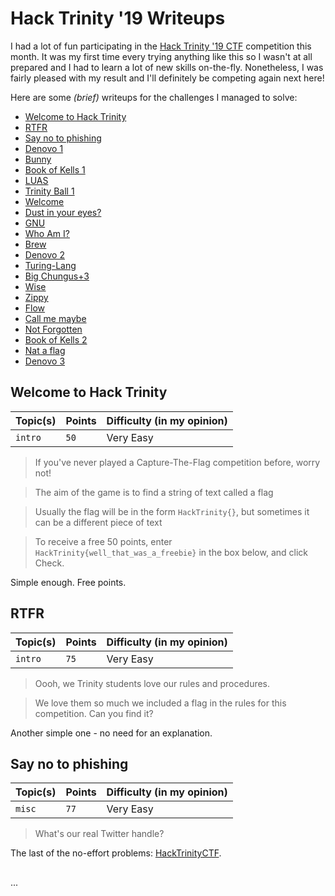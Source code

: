 # Hack Trinity '19 Writeups

I had a lot of fun participating in the [Hack Trinity '19 CTF](https://hacktrinity.me/) competition this month. It was  my first time every trying anything like this so I wasn't at all prepared and I had to learn a lot of new skills on-the-fly. Nonetheless, I was fairly pleased with my result and I'll definitely be competing again next here!

Here are some *(brief)* writeups for the challenges I managed to solve:

* [Welcome to Hack Trinity](#welcome-to-hack-trinity)
* [RTFR](#rtfr)
* [Say no to phishing](#say-no-to-phishing)
* [Denovo 1](#denovo-1)
* [Bunny](#bunny)
* [Book of Kells 1](#book-of-kells-1)
* [LUAS](#luas)
* [Trinity Ball 1](#trinity-ball-1)
* [Welcome](#welcome)
* [Dust in your eyes?](#dust-in-your-eyes)
* [GNU](#gnu)
* [Who Am I?](#who-am-i)
* [Brew](#brew)
* [Denovo 2](#denovo-2)
* [Turing-Lang](#turing-lang)
* [Big Chungus+3](#big-chungus)
* [Wise](#wise)
* [Zippy](#zippy)
* [Flow](#flow)
* [Call me maybe](#call-me-maybe)
* [Not Forgotten](#not-forgotten)
* [Book of Kells 2](#book-of-kells-2)
* [Nat a flag](#nat-a-flag)
* [Denovo 3](#denovo-3)

## Welcome to Hack Trinity

Topic(s) | Points | Difficulty (in my opinion)
---------|--------|-----------
`intro` | `50` | Very Easy


> If you've never played a Capture-The-Flag competition before, worry not!

> The aim of the game is to find a string of text called a flag

> Usually the flag will be in the form `HackTrinity{}`, but sometimes it can be a different piece of text

> To receive a free 50 points, enter `HackTrinity{well_that_was_a_freebie}` in the box below, and click Check.

Simple enough. Free points.

## RTFR

Topic(s) | Points | Difficulty (in my opinion)
---------|--------|-----------
`intro` | `75` | Very Easy

> Oooh, we Trinity students love our rules and procedures.

> We love them so much we included a flag in the rules for this competition. Can you find it?

Another simple one - no need for an explanation.

## Say no to phishing

Topic(s) | Points | Difficulty (in my opinion)
---------|--------|-----------
`misc` | `77` | Very Easy

> What's our real Twitter handle?

The last of the no-effort problems: [HackTrinityCTF](https://twitter.com/HackTrinityCTF).

## 

...